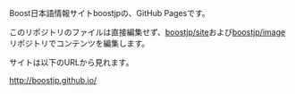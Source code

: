 Boost日本語情報サイトboostjpの、GitHub Pagesです。

このリポジトリのファイルは直接編集せず、[boostjp/site](https://github.com/boostjp/site)および[boostjp/image](https://github.com/boostjp/image)リポジトリでコンテンツを編集します。

サイトは以下のURLから見れます。

<http://boostjp.github.io/>
